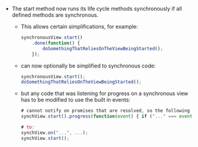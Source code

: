 * The start method now runs its life cycle methods synchronously if all defined methods are synchronous.
    * This allows certain simplifications, for example:

        ```javascript
        synchronousView.start()
            .done(function() {
                doSomethingThatReliesOnTheViewBeingStarted();
            });
        ```

    * can now optionally be simplified to synchronous code:

        ```javascript
        synchronousView.start();
        doSomethingThatReliesOnTheViewBeingStarted();
        ```

    * but any code that was listening for progress on a synchronous view has to be modified to use the built in events:

        ```javascript
        # cannot notify on promises that are resolved, so the following has to be changed:
        synchView.start().progress(function(event) { if ("..." === event) ...

        # to:
        synchView.on("...", ...);
        synchView.start();
        ```
